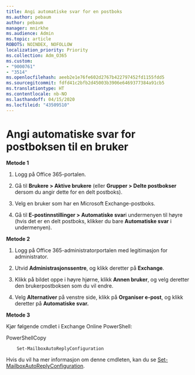 ```yaml
---
title: Angi automatiske svar for en postboks
ms.author: pebaum
author: pebaum
manager: mnirkhe
ms.audience: Admin
ms.topic: article
ROBOTS: NOINDEX, NOFOLLOW
localization_priority: Priority
ms.collection: Adm_O365
ms.custom:
- "9000761"
- "3514"
ms.openlocfilehash: aeeb2e1e76fe602d2767b422797452fd1155fdd5
ms.sourcegitcommit: fdfd41c2bfb2d45003b3906e6469377384a91cb5
ms.translationtype: HT
ms.contentlocale: nb-NO
ms.lasthandoff: 04/15/2020
ms.locfileid: "43509510"
---
```

# <a name="set-auto-replies-for-a-users-mailbox"></a>Angi automatiske svar for postboksen til en bruker

**Metode 1**

1. Logg på Office 365-portalen.

2. Gå til **Brukere > Aktive brukere** (eller **Grupper > Delte postbokser** dersom du angir dette for en delt postboks).

3. Velg en bruker som har en Microsoft Exchange-postboks.

4. Gå til **E-postinnstillinger > Automatiske svar**i undermenyen til høyre (hvis det er en delt postboks, klikker du bare **Automatiske svar** i undermenyen).

**Metode 2**

1. Logg på Office 365-administratorportalen med legitimasjon for administrator. 

2. Utvid **Administrasjonssentre**, og klikk deretter på **Exchange**.

3. Klikk på bildet oppe i høyre hjørne, klikk **Annen bruker**, og velg deretter den brukerpostboksen som du vil endre.

4. Velg **Alternativer** på venstre side, klikk på **Organiser e-post**, og klikk deretter på **Automatiske svar.**

**Metode 3**

Kjør følgende cmdlet i Exchange Online PowerShell:

PowerShellCopy

```
    Set-MailboxAutoReplyConfiguration
```

Hvis du vil ha mer informasjon om denne cmdleten, kan du se [Set-MailboxAutoReplyConfiguration](https://docs.microsoft.com/powershell/module/exchange/mailboxes/set-mailboxautoreplyconfiguration).
